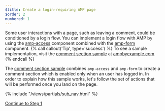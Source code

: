 ```yaml
---
$title: Create a login-requiring AMP page
$order: 2
numbered: 1
---
```

Some user interactions with a page, such as leaving a comment, could be conditioned by a login flow. You can implement a login flow with AMP by using the [amp-access](https://www.ampproject.org/docs/reference/components/amp-access) component combined with the [amp-form](https://www.ampproject.org/docs/reference/components/amp-form) component.
{% call callout('Tip', type='success') %}
To see a sample implementation, visit the [comment section sample](https://ampbyexample.com/samples_templates/comment_section/) at [ampbyexample.com](https://ampbyexample.com).
{% endcall %}

The [comment section sample](https://ampbyexample.com/samples_templates/comment_section/) combines `amp-access` and `amp-form` to create a comment section which is enabled only when an user has logged in. In order to explain how this sample works, let's follow the set of actions that will be performed once you land on the page.

{% include "/views/partials/sub_nav.html" %}

<a class="button go-button" href="/docs/tutorials/login_requiring/login.html">Continue to Step 1</a>
